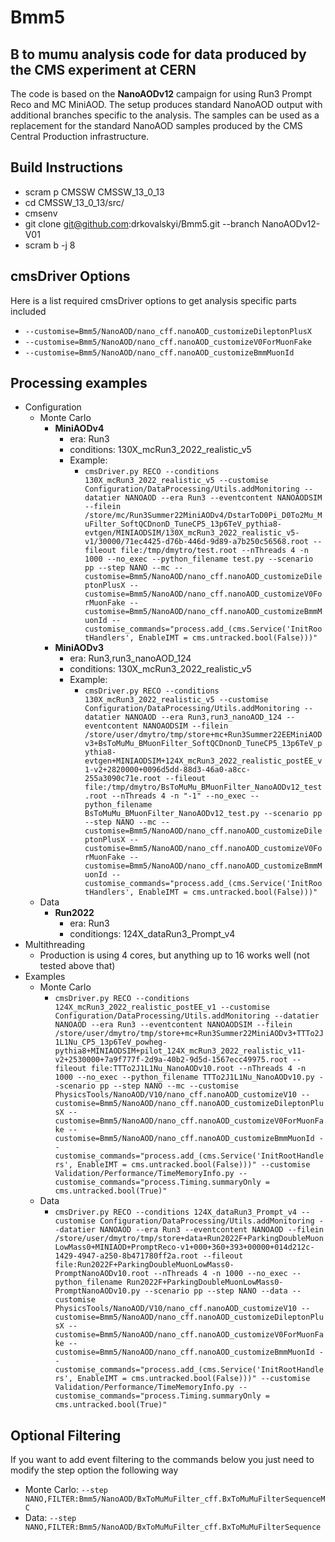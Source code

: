 # Bmm5
## B to mumu analysis code for data produced by the CMS experiment at CERN

The code is based on the **NanoAODv12** campaign for using Run3 Prompt Reco and MC MiniAOD. 
The setup produces standard NanoAOD output with additional branches
specific to the analysis. The samples can be used as a replacement for the standard
NanoAOD samples produced by the CMS Central Production infrastructure.

## Build Instructions 
* scram p CMSSW CMSSW_13_0_13
* cd CMSSW_13_0_13/src/
* cmsenv
* git clone git@github.com:drkovalskyi/Bmm5.git --branch NanoAODv12-V01
* scram b -j 8

## cmsDriver Options
Here is a list required cmsDriver options to get analysis specific parts included
* `--customise=Bmm5/NanoAOD/nano_cff.nanoAOD_customizeDileptonPlusX`
* `--customise=Bmm5/NanoAOD/nano_cff.nanoAOD_customizeV0ForMuonFake`
* `--customise=Bmm5/NanoAOD/nano_cff.nanoAOD_customizeBmmMuonId`

## Processing examples
* Configuration
  * Monte Carlo
    * **MiniAODv4**
      * era: Run3
      * conditions: 130X_mcRun3_2022_realistic_v5
      * Example:
      	* ```cmsDriver.py RECO --conditions 130X_mcRun3_2022_realistic_v5 --customise Configuration/DataProcessing/Utils.addMonitoring --datatier NANOAOD --era Run3 --eventcontent NANOAODSIM --filein /store/mc/Run3Summer22MiniAODv4/DstarToD0Pi_D0To2Mu_MuFilter_SoftQCDnonD_TuneCP5_13p6TeV_pythia8-evtgen/MINIAODSIM/130X_mcRun3_2022_realistic_v5-v1/30000/71ec4425-d76b-446d-9d89-a7b250c56568.root --fileout file:/tmp/dmytro/test.root --nThreads 4 -n 1000 --no_exec --python_filename test.py --scenario pp --step NANO --mc --customise=Bmm5/NanoAOD/nano_cff.nanoAOD_customizeDileptonPlusX --customise=Bmm5/NanoAOD/nano_cff.nanoAOD_customizeV0ForMuonFake --customise=Bmm5/NanoAOD/nano_cff.nanoAOD_customizeBmmMuonId --customise_commands="process.add_(cms.Service('InitRootHandlers', EnableIMT = cms.untracked.bool(False)))"```
    * **MiniAODv3**
      * era: Run3,run3_nanoAOD_124
      * conditions: 130X_mcRun3_2022_realistic_v5
      * Example:
      	* ```cmsDriver.py RECO --conditions 130X_mcRun3_2022_realistic_v5 --customise Configuration/DataProcessing/Utils.addMonitoring --datatier NANOAOD --era Run3,run3_nanoAOD_124 --eventcontent NANOAODSIM --filein /store/user/dmytro/tmp/store+mc+Run3Summer22EEMiniAODv3+BsToMuMu_BMuonFilter_SoftQCDnonD_TuneCP5_13p6TeV_pythia8-evtgen+MINIAODSIM+124X_mcRun3_2022_realistic_postEE_v1-v2+2820000+0096d5dd-88d3-46a0-a8cc-255a3090c71e.root --fileout file:/tmp/dmytro/BsToMuMu_BMuonFilter_NanoAODv12_test.root --nThreads 4 -n "-1" --no_exec --python_filename BsToMuMu_BMuonFilter_NanoAODv12_test.py --scenario pp --step NANO --mc --customise=Bmm5/NanoAOD/nano_cff.nanoAOD_customizeDileptonPlusX --customise=Bmm5/NanoAOD/nano_cff.nanoAOD_customizeV0ForMuonFake --customise=Bmm5/NanoAOD/nano_cff.nanoAOD_customizeBmmMuonId --customise_commands="process.add_(cms.Service('InitRootHandlers', EnableIMT = cms.untracked.bool(False)))"```
  * Data
    * **Run2022**
      * era: Run3
      * conditiongs: 124X_dataRun3_Prompt_v4
* Multithreading
  * Production is using 4 cores, but anything up to 16 works well (not tested above that)
* Examples
  * Monte Carlo
    * ```cmsDriver.py RECO --conditions 124X_mcRun3_2022_realistic_postEE_v1 --customise Configuration/DataProcessing/Utils.addMonitoring --datatier NANOAOD --era Run3 --eventcontent NANOAODSIM --filein /store/user/dmytro/tmp/store+mc+Run3Summer22MiniAODv3+TTTo2J1L1Nu_CP5_13p6TeV_powheg-pythia8+MINIAODSIM+pilot_124X_mcRun3_2022_realistic_v11-v2+2530000+7a9f777f-2d9a-40b2-9d5d-1567ecc49975.root --fileout file:TTTo2J1L1Nu_NanoAODv10.root --nThreads 4 -n 1000 --no_exec --python_filename TTTo2J1L1Nu_NanoAODv10.py --scenario pp --step NANO --mc --customise PhysicsTools/NanoAOD/V10/nano_cff.nanoAOD_customizeV10 --customise=Bmm5/NanoAOD/nano_cff.nanoAOD_customizeDileptonPlusX --customise=Bmm5/NanoAOD/nano_cff.nanoAOD_customizeV0ForMuonFake --customise=Bmm5/NanoAOD/nano_cff.nanoAOD_customizeBmmMuonId --customise_commands="process.add_(cms.Service('InitRootHandlers', EnableIMT = cms.untracked.bool(False)))" --customise Validation/Performance/TimeMemoryInfo.py --customise_commands="process.Timing.summaryOnly = cms.untracked.bool(True)"```
  * Data
    * ```cmsDriver.py RECO --conditions 124X_dataRun3_Prompt_v4 --customise Configuration/DataProcessing/Utils.addMonitoring --datatier NANOAOD --era Run3 --eventcontent NANOAOD --filein /store/user/dmytro/tmp/store+data+Run2022F+ParkingDoubleMuonLowMass0+MINIAOD+PromptReco-v1+000+360+393+00000+014d212c-1429-4947-a250-8b471780ff2a.root --fileout file:Run2022F+ParkingDoubleMuonLowMass0-PromptNanoAODv10.root --nThreads 4 -n 1000 --no_exec --python_filename Run2022F+ParkingDoubleMuonLowMass0-PromptNanoAODv10.py --scenario pp --step NANO --data --customise PhysicsTools/NanoAOD/V10/nano_cff.nanoAOD_customizeV10 --customise=Bmm5/NanoAOD/nano_cff.nanoAOD_customizeDileptonPlusX --customise=Bmm5/NanoAOD/nano_cff.nanoAOD_customizeV0ForMuonFake --customise=Bmm5/NanoAOD/nano_cff.nanoAOD_customizeBmmMuonId --customise_commands="process.add_(cms.Service('InitRootHandlers', EnableIMT = cms.untracked.bool(False)))" --customise Validation/Performance/TimeMemoryInfo.py --customise_commands="process.Timing.summaryOnly = cms.untracked.bool(True)"```

## Optional Filtering
If you want to add event filtering to the commands below you just need to modify the step option the following way
* Monte Carlo: `--step NANO,FILTER:Bmm5/NanoAOD/BxToMuMuFilter_cff.BxToMuMuFilterSequenceMC`
* Data: `--step NANO,FILTER:Bmm5/NanoAOD/BxToMuMuFilter_cff.BxToMuMuFilterSequence`

